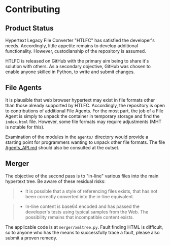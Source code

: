 # Contributing

## Product Status
Hypertext Legacy File Converter "HTLFC" has satisfied the developer's needs.  Accordingly, little appetite remains to develop additional functionality. However, custodianship of the repository is assumed.

HTLFC is released on GitHub with the primary aim being to share it's solution with others. As a secondary objective, GitHub was chosen to enable anyone skilled in Python, to write and submit changes.

## File Agents
It is plausible that web browser hypertext may exist in file formats other than those already supported by HTLFC.  Accordingly, the repository is open to contributions of additional File Agents.  For the most part, the job of a File Agent is simply to unpack the container in temporary storage and find the `index.html` file.  However, some file formats may require adjustments (MHT is notable for this).

Examination of the modules in the `agents/` directory would provide a starting point for programmers wanting to unpack other file formats.  The file [Agents_API.md](../agents/Agents_API.md) should also be consulted at the outset.

## Merger
The objective of the second pass is to "in-line" various files into the main hypertext tree. Be aware of these residual risks:

>* It is possible that a style of referencing files exists, that has not been correctly converted into the in-line equivalent.

>* In-line content is base64 encoded and has passed the developer's tests using typical samples from the Web. The possibility remains that incompatible content exists.

The applicable code is at `merger/xmltree.py`.  Fault finding HTML is difficult, so to anyone who has the means to successfully trace a fault, please also submit a proven remedy.

